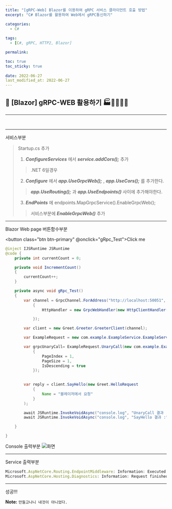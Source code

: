 ```yaml
---
title: "[gRPC-Web] Blazor를 이용하여 gRPC 서비스 클라이언트 호출 방법"
excerpt: "C# Blazor를 활용하여 Web에서 gRPC통신하기"

categories:
  - C#
  
tags:
  - [C#, gRPC, HTTP2, Blazor]

permalink: 

toc: true
toc_sticky: true
 
date: 2022-06-27
last_modified_at: 2022-06-27
---
```


## 😬 [Blazor] gRPC-WEB 활용하기 🏭👩‍🏭👨‍🏭
---


<br>

---

서비스부분

> Startup.cs 추가
> 1. ***ConfigureServices*** 에서  ***service.addCors();*** 추가
>> .NET 6일경우 
> 2. ***Configure*** 에서 ***app.UseGrpcWeb();*** , ***app.UseCors();*** 를 추가한다.
>> ***app.UseRouting();*** 과 ***app.UseEndpoints()*** 사이에 추가해야한다.
> 3. ***EndPoints*** 에 endpoints.MapGrpcService<GreeterService>().EnableGrpcWeb();
>> 서비스부분에 ***EnableGrpcWeb()*** 추가
> 

---

Blazor Web page 버튼함수부분






<button class="btn btn-primary" @onclick="gRpc_Test">Click me</button>
```java
@inject IJSRuntime JSRuntime
@code {
    private int currentCount = 0;

    private void IncrementCount()
    {
        currentCount++;
    }

    private async void gRpc_Test()
    {
        var channel = GrpcChannel.ForAddress("http://localhost:50051", new GrpcChannelOptions
            {
                HttpHandler = new GrpcWebHandler(new HttpClientHandler()),

            });

        var client = new Greet.Greeter.GreeterClient(channel);

        var ExampleRequest = new com.example.ExampleService.ExampleServiceClient(channel);

        var grpcUnaryCall= ExampleRequest.UnaryCall(new com.example.ExampleRequest
            {
                PageIndex = 1,
                PageSize = 1,
                IsDescending = true
            }); 
        

        var reply = client.SayHello(new Greet.HelloRequest 
            { 
                Name = "블레이저에서 요청" 
            }
        );

        await JSRuntime.InvokeVoidAsync("console.log", "UnaryCall 결과 :", grpcUnaryCall.Result);
        await JSRuntime.InvokeVoidAsync("console.log", "SayHello 결과 :", reply.Message);

    }

}
```

Console 출력부분
![화면](https://user-images.githubusercontent.com/57971757/172742533-afbeb97d-aac0-41ef-a9b9-ce030155226e.png)

---

Service 출력부분
```js
Microsoft.AspNetCore.Routing.EndpointMiddleware: Information: Executed endpoint 'gRPC - /greet.Greeter/SayHello'
Microsoft.AspNetCore.Hosting.Diagnostics: Information: Request finished HTTP/2 POST http://localhost:50051/greet.Greeter/SayHello application/grpc-web - - 200 - application/grpc-web 7.0985ms
```

---

성공!!!
<br>



**Note:** `만들고나니 내것이 아니었다.` 